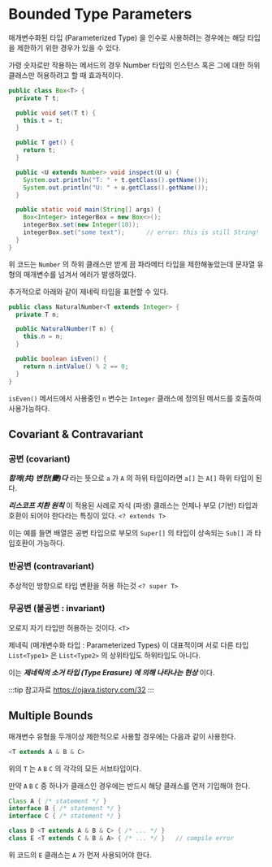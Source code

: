 # Bounded Type Parameters

매개변수화된 타입 (Parameterized Type) 을 인수로 사용하려는 경우에는 해당 타입을 제한하기 위한 경우가 있을 수 있다.

가령 숫자로만 작용하는 메서드의 경우 Number 타입의 인스턴스 혹은 그에 대한 하위 클래스만 허용하려고 할 때 효과적이다.

```java {12,20}
public class Box<T> {
  private T t;

  public void set(T t) {
    this.t = t;
  }

  public T get() {
    return t;
  }

  public <U extends Number> void inspect(U u) {
    System.out.println("T: " + t.getClass().getName());
    System.out.println("U: " + u.getClass().getName());
  }

  public static void main(String[] args) {
    Box<Integer> integerBox = new Box<>();
    integerBox.set(new Integer(10));
    integerBox.set("some text");      // error: this is still String!
  }
}
```

위 코드는 `Number` 의 하위 클래스만 받게 끔 파라메터 타입을 제한해놓았는데 문자열 유형의 매개변수를 넘겨서 에러가 발생하였다.

추가적으로 아래와 같이 제네릭 타입을 표현할 수 있다.

```java {9}
public class NaturalNumber<T extends Integer> {
  private T n;

  public NaturalNumber(T n) {
    this.n = n;
  }

  public boolean isEven() {
    return n.intValue() % 2 == 0;
  }
}
```

`isEven()` 메서드에서 사용중인 `n` 변수는  `Integer` 클래스에 정의된 메서드를 호출하여 사용가능하다.

## Covariant & Contravariant <Badge text="Generic"/>

### 공변 (covariant)

_**함께(共) 변한(變)다**_ 라는 뜻으로 `a` 가 `A` 의 하위 타입이라면 `a[]` 는 `A[]` 하위 타입이 된다.

_**리스코프 치환 원칙**_ 이 적용된 사례로 자식 (파생) 클래스는 언제나 부모 (기반) 타입과 호환이 되어야 한다라는 특징이 있다. `<? extends T>`

이는 예를 들면 배열은 공변 타입으로 부모의 `Super[]` 의 타입이 상속되는 `Sub[]` 과 타입호환이 가능하다.

### 반공변 (contravariant)

추상적인 방향으로 타입 변환을 허용 하는것 `<? super T>`

### 무공변 (불공변 : invariant)

오로지 자기 타입만 허용하는 것이다. `<T>`

제네릭 (매개변수화 타입 : Parameterized Types) 이 대표적이며 서로 다른 타입 `List<Type1>` 은 `List<Type2>` 의 상위타입도 하위타입도 아니다.

이는 _**제네릭의 소거 타입 (Type Erasure) 에 의해 나타나는 현상**_ 이다.

:::tip 참고자료
<https://ojava.tistory.com/32>
:::

## Multiple Bounds

매개변수 유형을 두개이상 제한적으로 사용할 경우에는 다음과 같이 사용한다.

```java
<T extends A & B & C>
```

위의 `T` 는 `A` `B` `C` 의 각각의 모든 서브타입이다.

만약 `A` `B` `C` 중 하나가 클래스인 경우에는 반드시 해당 클래스를 먼저 기입해야 한다.

```java {6}
Class A { /* statement */ }
interface B { /* statement */ }
interface C { /* statement */ }

class D <T extends A & B & C> { /* ... */ }
class E <T extends C & B & A> { /* ... */ }   // compile error
```

위 코드의 `E` 클래스는 `A` 가 먼저 사용되어야 한다.
